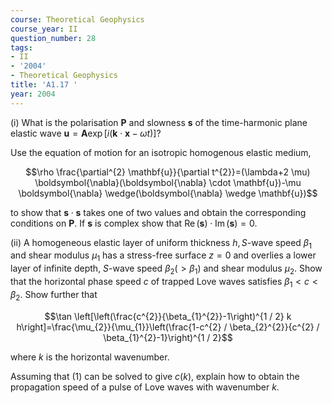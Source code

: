```yaml
---
course: Theoretical Geophysics
course_year: II
question_number: 28
tags:
- II
- '2004'
- Theoretical Geophysics
title: 'A1.17 '
year: 2004
---
```



(i) What is the polarisation $\mathbf{P}$ and slowness $\mathbf{s}$ of the time-harmonic plane elastic wave $\mathbf{u}=\mathbf{A} \exp [i(\mathbf{k} \cdot \mathbf{x}-\omega t)] ?$

Use the equation of motion for an isotropic homogenous elastic medium,

$$\rho \frac{\partial^{2} \mathbf{u}}{\partial t^{2}}=(\lambda+2 \mu) \boldsymbol{\nabla}(\boldsymbol{\nabla} \cdot \mathbf{u})-\mu \boldsymbol{\nabla} \wedge(\boldsymbol{\nabla} \wedge \mathbf{u})$$

to show that $\mathbf{s} \cdot \mathbf{s}$ takes one of two values and obtain the corresponding conditions on $\mathbf{P}$. If $\mathbf{s}$ is complex show that $\operatorname{Re}(\mathbf{s}) \cdot \operatorname{Im}(\mathbf{s})=0$.

(ii) A homogeneous elastic layer of uniform thickness $h, S$-wave speed $\beta_{1}$ and shear modulus $\mu_{1}$ has a stress-free surface $z=0$ and overlies a lower layer of infinite depth, $S$-wave speed $\beta_{2}\left(>\beta_{1}\right)$ and shear modulus $\mu_{2}$. Show that the horizontal phase speed $c$ of trapped Love waves satisfies $\beta_{1}<c<\beta_{2}$. Show further that

$$\tan \left[\left(\frac{c^{2}}{\beta_{1}^{2}}-1\right)^{1 / 2} k h\right]=\frac{\mu_{2}}{\mu_{1}}\left(\frac{1-c^{2} / \beta_{2}^{2}}{c^{2} / \beta_{1}^{2}-1}\right)^{1 / 2}$$

where $k$ is the horizontal wavenumber.

Assuming that (1) can be solved to give $c(k)$, explain how to obtain the propagation speed of a pulse of Love waves with wavenumber $k$.